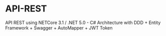 # API-REST
API REST using NETCore 3.1 / .NET 5.0 - C# Architecture with DDD + Entity Framework + Swagger + AutoMapper + JWT Token
